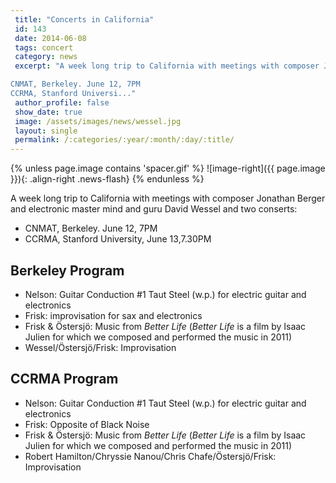 ```yaml
---
 title: "Concerts in California"
 id: 143
 date: 2014-06-08
 tags: concert
 category: news
 excerpt: "A week long trip to California with meetings with composer Jonathan Berger and electronic master mind and guru David Wessel and two conserts:

CNMAT, Berkeley. June 12, 7PM
CCRMA, Stanford Universi..."
 author_profile: false
 show_date: true
 image: /assets/images/news/wessel.jpg
 layout: single
 permalink: /:categories/:year/:month/:day/:title/
---
```

{% unless page.image contains 'spacer.gif' %}
   ![image-right]({{ page.image }}){: .align-right .news-flash}
{% endunless %}

A week long trip to California with meetings with composer Jonathan Berger and electronic master mind and guru David Wessel and two conserts:
<ul>
<li>CNMAT, Berkeley. June 12, 7PM</li>
<li>CCRMA, Stanford University, June 13,7.30PM</li>
</ul>
<h2 id="sec-1">Berkeley Program</h2>


<ul class="org-ul">
<li>Nelson: Guitar Conduction #1 Taut Steel (w.p.) for electric guitar and electronics 
</li>
<li>Frisk: improvisation for sax and electronics
</li>
<li>Frisk &amp; Östersjö: Music from <i>Better Life</i> (<i>Better Life</i> is a film by Isaac Julien for which we composed and performed the music in 2011)
</li>
<li>Wessel/Östersjö/Frisk: Improvisation
</li>
</ul>

<h2 id="sec-1">CCRMA Program</h2>


<ul class="org-ul">
<li>Nelson: Guitar Conduction #1 Taut Steel (w.p.) for electric guitar and electronics 
</li>
<li>Frisk: Opposite of Black Noise
</li>
<li>Frisk &amp; Östersjö: Music from <i>Better Life</i> (<i>Better Life</i> is a film by Isaac Julien for which we composed and performed the music in 2011)
</li>
<li>Robert Hamilton/Chryssie Nanou/Chris Chafe/Östersjö/Frisk: Improvisation
</li>
</ul>

